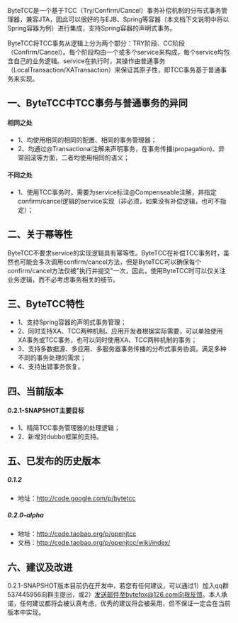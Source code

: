 ByteTCC是一个基于TCC（Try/Confirm/Cancel）事务补偿机制的分布式事务管理器，兼容JTA，因此可以很好的与EJB、Spring等容器（本文档下文说明中将以Spring容器为例）进行集成，支持Spring容器的声明式事务。

ByteTCC将TCC事务从逻辑上分为两个部分：TRY阶段、CC阶段（Confirm/Cancel）。每个阶段均由一个或多个service来构成，每个service均包含自己的业务逻辑。service在执行时，其操作由普通事务（LocalTransaction/XATransaction）来保证其原子性，即TCC事务基于普通事务来实现。

## 一、ByteTCC中TCC事务与普通事务的异同
#### 相同之处
* 1、均使用相同的相同的配置、相同的事务管理器；
* 2、均通过@Transactional注解来声明事务，在事务传播(propagation)、异常回滚等方面，二者均使用相同的语义；

#### 不同之处
* 1、使用TCC事务时，需要为service标注@Compenseable注解，并指定confirm/cancel逻辑的service实现（非必须，如果没有补偿逻辑，也可不指定）；

## 二、关于幂等性
ByteTCC不要求service的实现逻辑具有幂等性。ByteTCC在补偿TCC事务时，虽然也可能会多次调用confirm/cancel方法，但是ByteTCC可以确保每个confirm/cancel方法仅被"执行并提交"一次，因此，使用ByteTCC时可以仅关注业务逻辑，而不必考虑事务相关的细节。

## 三、ByteTCC特性
* 1、支持Spring容器的声明式事务管理；
* 2、同时支持XA、TCC两种机制。应用开发者根据实际需要，可以单独使用XA事务或TCC事务，也可以同时使用XA、TCC两种机制的事务；
* 3、支持多数据源、多应用、多服务器事务传播的分布式事务协调，满足多种不同的事务处理的需求；
* 4、支持出错事务恢复。

## 四、当前版本
#### 0.2.1-SNAPSHOT主要目标
* 1、精简TCC事务管理器的处理逻辑；
* 2、新增对dubbo框架的支持。

## 五、已发布的历史版本
##### 0.1.2
* 地址：http://code.google.com/p/bytetcc

##### 0.2.0-alpha
* 地址：http://code.taobao.org/p/openjtcc
* 文档：http://code.taobao.org/p/openjtcc/wiki/index/

## 六、建议及改进
0.2.1-SNAPSHOT版本目前仍在开发中，若您有任何建议，可以通过1）加入qq群537445956向群主提出，或2）发送邮件至bytefox@126.com向我反馈。本人承诺，任何建议都将会被认真考虑，优秀的建议将会被采用，但不保证一定会在当前版本中实现。
